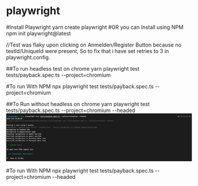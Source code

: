 # playwright

#Install Playwright
yarn create playwright
#OR you can Install using NPM
npm init playwright@latest

//Test was flaky upon clicking on Anmelden/Register Button because no testId/UniqueId were present, So to fix that i have set retries to 3 in playwright.config.

##To run headless test on chrome
yarn playwright test tests/payback.spec.ts --project=chromium

#To run With NPM
npx playwright test tests/payback.spec.ts --project=chromium

##To Run without headless on chrome
yarn playwright test tests/payback.spec.ts --project=chromium --headed
![alt text](./TestResult.png)

#To run With NPM
npx playwright test tests/payback.spec.ts --project=chromium --headed
